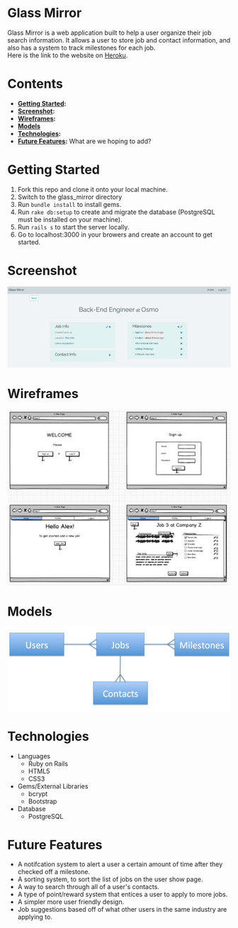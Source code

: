 # Glass Mirror

Glass Mirror is a web application built to help a user organize their job search information. It allows a user to store job and contact information, and also has a system to track milestones for each job. \
Here is the link to the website on [Heroku](https://glass-mirror.herokuapp.com/).

# Contents
* **[Getting Started](#getting-started):**
* **[Screenshot](#screenshot):**
* **[Wireframes](#wireframes):**
* **[Models](#models)**
* **[Technologies](#technologies):**
* **[Future Features](#future-features):** What are we hoping to add?

# Getting Started
1. Fork this repo and clone it onto your local machine.
2. Switch to the glass_mirror directory
3. Run `bundle install` to install gems.
4. Run `rake db:setup` to create and migrate the database (PostgreSQL must be installed on your machine).
5. Run `rails s` to start the server locally.
6. Go to localhost:3000 in your browers and create an account to get started.

# Screenshot
<img src="screenshot.png">

# Wireframes
<img src="wireframes.png">

# Models
<img src="models.png">

# Technologies
* Languages
	* Ruby on Rails
	* HTML5
	* CSS3
* Gems/External Libraries
	* bcrypt
	* Bootstrap
* Database
	*  PostgreSQL


# Future Features
* A notifcation system to alert a user a certain amount of time after they checked off a milestone.
* A sorting system, to sort the list of jobs on the user show page.
* A way to search through all of a user's contacts.
* A type of point/reward system that entices a user to apply to more jobs.
* A simpler more user friendly design.
* Job suggestions based off of what other users in the same industry are applying to.
